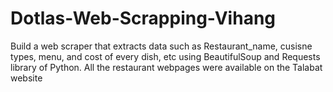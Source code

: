 # Dotlas-Web-Scrapping-Vihang

Build a web scraper that extracts data such as Restaurant_name, cusisne types, menu, and cost of every dish, etc using BeautifulSoup and Requests library of Python. All the restaurant webpages were available on the Talabat website
